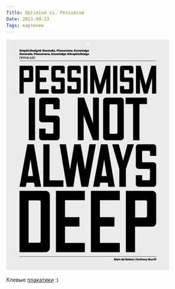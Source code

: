 ```yaml
---
Title: Optimism vs. Pessimism
Date: 2011-09-23
Tags: картинки
---
```


![pessimizm.png](images/pessimizm.png)

Клевые [плакатики](http://anthonyburrill.com/recent-projects/optimisim-pessimism) :)